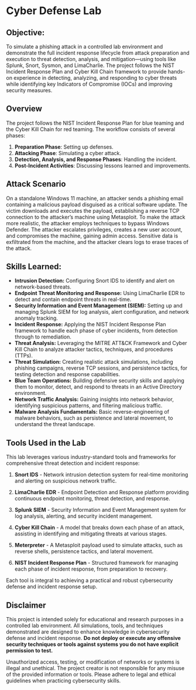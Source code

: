 # Cyber Defense Lab

## Objective:

To simulate a phishing attack in a controlled lab environment and demonstrate the full incident response lifecycle from attack preparation and execution to threat detection, analysis, and mitigation—using tools like Splunk, Snort, Sysmon, and LimaCharlie. The project follows the NIST Incident Response Plan and Cyber Kill Chain framework to provide hands-on experience in detecting, analyzing, and responding to cyber threats while identifying key Indicators of Compromise (IOCs) and improving security measures.

## Overview

The project follows the NIST Incident Response Plan for blue teaming and the Cyber Kill Chain for red teaming. The workflow consists of several phases:
1. **Preparation Phase**: Setting up defenses.
2. **Attacking Phase**: Simulating a cyber attack.
3. **Detection, Analysis, and Response Phases**: Handling the incident.
4. **Post-Incident Activities**: Discussing lessons learned and improvements.

## Attack Scenario

On a standalone Windows 11 machine, an attacker sends a phishing email containing a malicious payload disguised as a critical software update. The victim downloads and executes the payload, establishing a reverse TCP connection to the attacker’s machine using Metasploit. To make the attack more realistic, the attacker employs techniques to bypass Windows Defender. The attacker escalates privileges, creates a new user account, and compromises the machine, gaining admin access. Sensitive data is exfiltrated from the machine, and the attacker clears logs to erase traces of the attack.

## Skills Learned:

- **Intrusion Detection:** Configuring Snort IDS to identify and alert on network-based threats.
- **Endpoint Threat Monitoring and Response:** Using LimaCharlie EDR to detect and contain endpoint threats in real-time.
- **Security Information and Event Management (SIEM):** Setting up and managing Splunk SIEM for log analysis, alert configuration, and network anomaly tracking.
- **Incident Response:** Applying the NIST Incident Response Plan framework to handle each phase of cyber incidents, from detection through to remediation.
- **Threat Analysis:** Leveraging the MITRE ATT&CK Framework and Cyber Kill Chain to analyze attacker tactics, techniques, and procedures (TTPs).
- **Threat Simulation:** Creating realistic attack simulations, including phishing campaigns, reverse TCP sessions, and persistence tactics, for testing detection and response capabilities.
- **Blue Team Operations:** Building defensive security skills and applying them to monitor, detect, and respond to threats in an Active Directory environment.
- **Network Traffic Analysis:** Gaining insights into network behavior, identifying suspicious patterns, and filtering malicious traffic.
- **Malware Analysis Fundamentals:** Basic reverse-engineering of malware behaviors, such as persistence and lateral movement, to understand the threat landscape.

## Tools Used in the Lab

This lab leverages various industry-standard tools and frameworks for comprehensive threat detection and incident response:

1. **Snort IDS** - Network intrusion detection system for real-time monitoring and alerting on suspicious network traffic.

2. **LimaCharlie EDR** - Endpoint Detection and Response platform providing continuous endpoint monitoring, threat detection, and response.

3. **Splunk SIEM** - Security Information and Event Management system for log analysis, alerting, and security incident management.

4. **Cyber Kill Chain** - A model that breaks down each phase of an attack, assisting in identifying and mitigating threats at various stages.

5. **Meterpreter** - A Metasploit payload used to simulate attacks, such as reverse shells, persistence tactics, and lateral movement.

6. **NIST Incident Response Plan** - Structured framework for managing each phase of incident response, from preparation to recovery.

Each tool is integral to achieving a practical and robust cybersecurity defense and incident response setup.

## Disclaimer

This project is intended solely for educational and research purposes in a controlled lab environment. All simulations, tools, and techniques demonstrated are designed to enhance knowledge in cybersecurity defense and incident response. **Do not deploy or execute any offensive security techniques or tools against systems you do not have explicit permission to test.**

Unauthorized access, testing, or modification of networks or systems is illegal and unethical. The project creator is not responsible for any misuse of the provided information or tools. Please adhere to legal and ethical guidelines when practicing cybersecurity skills.


